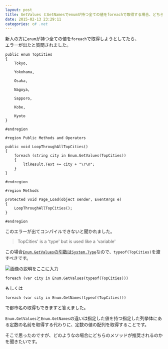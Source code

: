 ```yaml
---
layout: post
title: GetValues とGetNamesでenumが持つ全ての値をforeachで取得する場合、どちらが推奨されるのですか？
date: 2015-02-13 23:29:11
categories: c# .net
---
```

<!-- {% raw %} -->
<p>新人の方に<code>enum</code>が持つ全ての値を<code>foreach</code>で取得しようとしてたら、<br>
エラーが出たと質問されました。</p>

<pre><code>public enum TopCities
{
    Tokyo,

    Yokohama,

    Osaka,

    Nagoya,

    Sapporo,

    Kobe,

    Kyoto
}

#endregion

#region Public Methods and Operators

public void LoopThroughAllTopCities()
{
    foreach (string city in Enum.GetValues(TopCities))
    {
        ltlResult.Text += city + "\r\n";
    }
}

#endregion

#region Methods

protected void Page_Load(object sender, EventArgs e)
{
    LoopThroughAllTopCities();
}

#endregion
</code></pre>

<p>このエラーが出てコンパイルできないと聞かれました。</p>

<blockquote>
  <p>TopCities' is a 'type' but is used like a 'variable'</p>
</blockquote>

<p>この場合<a href="http://referencesource.microsoft.com/#mscorlib/system/enum.cs,20fa909ef3233d20,references" rel="nofollow noreferrer"><code>Enum.GetValues</code>の引数は<code>System.Type</code></a>なので、<code>typeof(TopCities)</code>を渡すべきです。</p>

<p><img src="https://i.stack.imgur.com/dAyQR.png" alt="画像の説明をここに入力"></p>

<pre><code>foreach (var city in Enum.GetValues(typeof(TopCities)))
</code></pre>

<p>もしくは</p>

<pre><code>foreach (var city in Enum.GetNames(typeof(TopCities)))
</code></pre>

<p>で都市名の取得もできますと答えました。</p>

<p><code>Enum.GetValues</code>と<code>Enum.GetNames</code>の違いは指定した値を持つ指定した列挙体にある定数の名前を取得する代わりに、定数の値の配列を取得することです。</p>

<p>そこで思ったのですが、どのようなの場合にどちらのメソッドが推奨されるのかを聞きたいです。</p>
<!-- {% endraw %} -->
